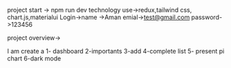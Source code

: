 project start -> npm run dev
technology use->redux,tailwind css, chart.js,materialui
Login->name ->Aman
emial->test@gmail.com
password->123456

project overview->

I am create a 
1- dashboard
2-importants
3-add
4-complete list
5- present pi chart
6-dark mode
